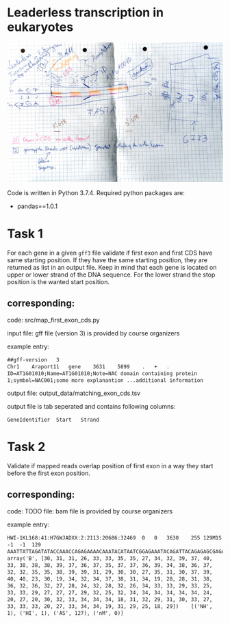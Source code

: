 # Leaderless transcription in eukaryotes
![Overview](./overview.jpg)

Code is written in Python 3.7.4. Required python packages are:
* pandas==1.0.1

# Task 1
For each gene in a given `gff3` file validate if first exon and first CDS have same starting position.
If they have the same starting position, they are returned as list in an output file.
Keep in mind that each gene is located on upper or lower strand of the DNA sequence. For the lower strand the stop position is the wanted start position.

## corresponding:
code: src/map_first_exon_cds.py

input file: gff file (version 3) is provided by course organizers

example entry:
```text
##gff-version   3
Chr1	Araport11	gene	3631	5899	.	+	.	ID=AT1G01010;Name=AT1G01010;Note=NAC domain containing protein 1;symbol=NAC001;some more explanantion ...additional information
```

output file: output_data/matching_exon_cds.tsv

output file is tab seperated and contains following columns:
```text
GeneIdentifier	Start	Strand
```

# Task 2
Validate if mapped reads overlap position of first exon in a way they start before the first exon position.

## corresponding:
code: TODO
file: bam file is provided by course organizers

example entry:
```text
HWI-1KL168:41:H7GWJADXX:2:2113:20686:32469	0	0	3630	255	129M1S	-1	-1	129	AAATTATTAGATATACCAAACCAGAGAAAACAAATACATAATCGGAGAAATACAGATTACAGAGAGCGAGAGAGATCGACGGCGAAGCTCTTTACCCGGAAACCATTGAAATCGGACGGTTTAGTGAAAN	array('B', [30, 31, 31, 26, 33, 33, 35, 35, 27, 34, 32, 39, 37, 40, 33, 38, 38, 38, 39, 37, 36, 37, 35, 37, 37, 36, 39, 34, 38, 36, 37, 32, 32, 35, 35, 38, 39, 39, 31, 29, 30, 30, 27, 35, 31, 30, 37, 39, 40, 40, 23, 30, 19, 34, 32, 34, 37, 38, 31, 34, 19, 28, 28, 31, 38, 36, 32, 36, 32, 27, 28, 24, 32, 28, 32, 26, 34, 33, 33, 29, 33, 25, 33, 33, 29, 27, 27, 27, 29, 32, 25, 32, 34, 34, 34, 34, 34, 34, 24, 20, 27, 20, 30, 32, 33, 34, 34, 34, 18, 31, 32, 29, 31, 30, 33, 27, 33, 33, 33, 20, 27, 33, 34, 34, 19, 31, 29, 25, 18, 29])	[('NH', 1), ('HI', 1), ('AS', 127), ('nM', 0)]

```

